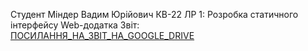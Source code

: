 Студент Міндер Вадим Юрійович КВ-22
ЛР 1: Розробка статичного інтерфейсу Web-додатка
Звіт: [ПОСИЛАННЯ_НА_ЗВІТ_НА_GOOGLE_DRIVE](https://docs.google.com/document/d/1Tz0jpz2uDPID6xYeUO9m06SbYJFhzd6n/edit#heading=h.9rqxwo18dean)
